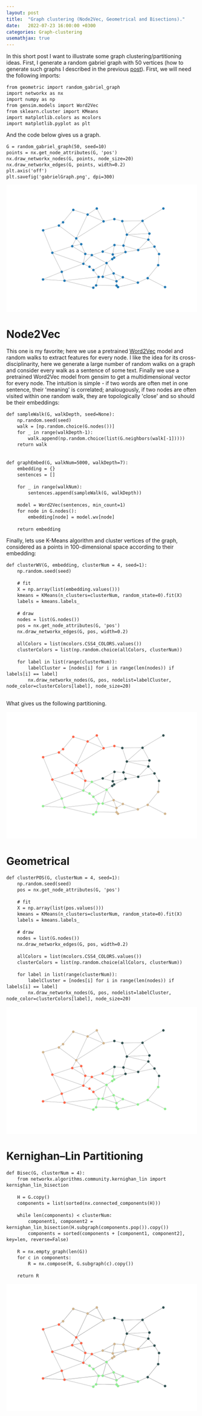 ```yaml
---
layout: post
title:  "Graph clustering (Node2Vec, Geometrical and Bisections)."
date:   2022-07-23 16:00:00 +0300
categories: Graph-clustering
usemathjax: true
---
```


In this short post I want to illustrate some graph clustering/partitioning ideas. 
First, I generate a random gabriel graph with 50 vertices 
(how to generate such graphs I described in the previous [post](https://mkrechetov.github.io/gabriel_graphs)).
First, we will need the following imports:

```
from geometric import random_gabriel_graph
import networkx as nx
import numpy as np
from gensim.models import Word2Vec
from sklearn.cluster import KMeans
import matplotlib.colors as mcolors
import matplotlib.pyplot as plt
```

And the code below gives us a graph.

```
G = random_gabriel_graph(50, seed=10)
points = nx.get_node_attributes(G, 'pos')
nx.draw_networkx_nodes(G, points, node_size=20)
nx.draw_networkx_edges(G, points, width=0.2)
plt.axis('off')
plt.savefig('gabrielGraph.png', dpi=300)
```

![gabriel_graph](../assets/clustering/gabrielGraph.png)


Node2Vec
=========

This one is my favorite; here we use a pretrained [Word2Vec](https://en.wikipedia.org/wiki/Word2vec) model and random walks to extract features for every node. I like the idea for its cross-disciplinarity, 
here we generate a large number of random walks on a graph and consider every walk as a sentence of some text.
Finally we use a pretrained Word2Vec model from gensim to get a multidimensional vector for every node. 
The intuition is simple - if two words are often met in one sentence, their 'meaning' is correlated; 
analougously, if two nodes are often visited within one random walk, they are topologically 'close' and so should be their embeddings:

```
def sampleWalk(G, walkDepth, seed=None):
    np.random.seed(seed)
    walk = [np.random.choice(G.nodes())]
    for _ in range(walkDepth-1):
        walk.append(np.random.choice(list(G.neighbors(walk[-1]))))
    return walk
    

def graphEmbed(G, walkNum=5000, walkDepth=7):
    embedding = {}
    sentences = []
    
    for _ in range(walkNum):
        sentences.append(sampleWalk(G, walkDepth))
    
    model = Word2Vec(sentences, min_count=1)
    for node in G.nodes():
        embedding[node] = model.wv[node]
    
    return embedding
```

Finally, lets use K-Means algorithm and cluster vertices of the graph, considered as a points in 100-dimensional space according to their embedding:

```
def clusterWV(G, embedding, clusterNum = 4, seed=1):
    np.random.seed(seed)
    
    # fit
    X = np.array(list(embedding.values()))
    kmeans = KMeans(n_clusters=clusterNum, random_state=0).fit(X)
    labels = kmeans.labels_
    
    # draw
    nodes = list(G.nodes())
    pos = nx.get_node_attributes(G, 'pos')
    nx.draw_networkx_edges(G, pos, width=0.2)
    
    allColors = list(mcolors.CSS4_COLORS.values())
    clusterColors = list(np.random.choice(allColors, clusterNum))
                  
    for label in list(range(clusterNum)):
        labelCluster = [nodes[i] for i in range(len(nodes)) if labels[i] == label]
        nx.draw_networkx_nodes(G, pos, nodelist=labelCluster, node_color=clusterColors[label], node_size=20)
    
```

What gives us the following partitioning. 

![node2vec](../assets/clustering/node2vec.png)


Geometrical
=========


```
def clusterPOS(G, clusterNum = 4, seed=1):
    np.random.seed(seed)
    pos = nx.get_node_attributes(G, 'pos')
    
    # fit
    X = np.array(list(pos.values()))
    kmeans = KMeans(n_clusters=clusterNum, random_state=0).fit(X)
    labels = kmeans.labels_
    
    # draw
    nodes = list(G.nodes())
    nx.draw_networkx_edges(G, pos, width=0.2)
    
    allColors = list(mcolors.CSS4_COLORS.values())
    clusterColors = list(np.random.choice(allColors, clusterNum))
                  
    for label in list(range(clusterNum)):
        labelCluster = [nodes[i] for i in range(len(nodes)) if labels[i] == label]
        nx.draw_networkx_nodes(G, pos, nodelist=labelCluster, node_color=clusterColors[label], node_size=20)
```


![node2vec](../assets/clustering/geom.png)

Kernighan–Lin Partitioning
=========

```
def Bisec(G, clusterNum = 4):
    from networkx.algorithms.community.kernighan_lin import kernighan_lin_bisection
    
    H = G.copy()
    components = list(sorted(nx.connected_components(H)))
    
    while len(components) < clusterNum:
        component1, component2 = kernighan_lin_bisection(H.subgraph(components.pop()).copy())
        components = sorted(components + [component1, component2], key=len, reverse=False)
    
    R = nx.empty_graph(len(G))
    for c in components:
        R = nx.compose(R, G.subgraph(c).copy())
            
    return R
```


![node2vec](../assets/clustering/bisection.png)

